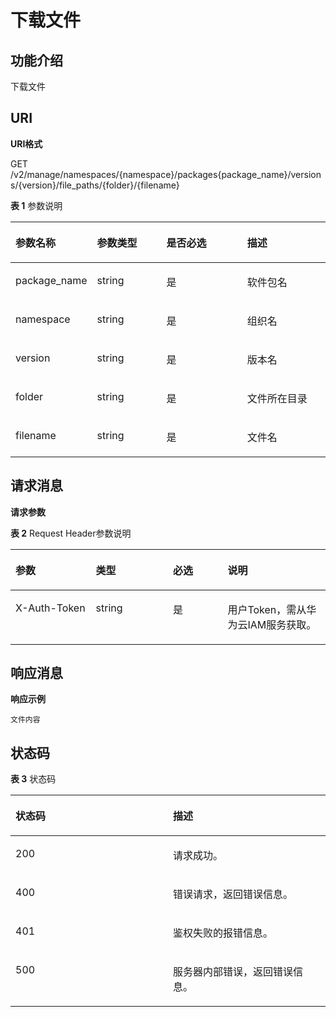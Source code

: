 # 下载文件<a name="swr_02_0082"></a>

## 功能介绍<a name="section136631495313"></a>

下载文件

## URI<a name="section4666139153113"></a>

**URI格式**

GET /v2/manage/namespaces/\{namespace\}/packages\{package\_name\}/versions/\{version\}/file\_paths/\{folder\}/\{filename\}

**表 1**  参数说明

<a name="table1866612913116"></a>
<table><thead align="left"><tr id="row10444141018319"><th class="cellrowborder" valign="top" width="25.25747425257474%" id="mcps1.2.5.1.1"><p id="p3444131093110"><a name="p3444131093110"></a><a name="p3444131093110"></a>参数名称</p>
</th>
<th class="cellrowborder" valign="top" width="22.137786221377866%" id="mcps1.2.5.1.2"><p id="p266641119492"><a name="p266641119492"></a><a name="p266641119492"></a>参数类型</p>
</th>
<th class="cellrowborder" valign="top" width="25.91740825917408%" id="mcps1.2.5.1.3"><p id="p104441100313"><a name="p104441100313"></a><a name="p104441100313"></a>是否必选</p>
</th>
<th class="cellrowborder" valign="top" width="26.687331266873315%" id="mcps1.2.5.1.4"><p id="p744411019312"><a name="p744411019312"></a><a name="p744411019312"></a>描述</p>
</th>
</tr>
</thead>
<tbody><tr id="row194441110193118"><td class="cellrowborder" valign="top" width="25.25747425257474%" headers="mcps1.2.5.1.1 "><p id="p4444810133118"><a name="p4444810133118"></a><a name="p4444810133118"></a>package_name</p>
</td>
<td class="cellrowborder" valign="top" width="22.137786221377866%" headers="mcps1.2.5.1.2 "><p id="p5798161404312"><a name="p5798161404312"></a><a name="p5798161404312"></a>string</p>
</td>
<td class="cellrowborder" valign="top" width="25.91740825917408%" headers="mcps1.2.5.1.3 "><p id="p16444510133113"><a name="p16444510133113"></a><a name="p16444510133113"></a>是</p>
</td>
<td class="cellrowborder" valign="top" width="26.687331266873315%" headers="mcps1.2.5.1.4 "><p id="p14441210183113"><a name="p14441210183113"></a><a name="p14441210183113"></a>软件包名</p>
</td>
</tr>
<tr id="row1744441017312"><td class="cellrowborder" valign="top" width="25.25747425257474%" headers="mcps1.2.5.1.1 "><p id="p84441310143116"><a name="p84441310143116"></a><a name="p84441310143116"></a>namespace</p>
</td>
<td class="cellrowborder" valign="top" width="22.137786221377866%" headers="mcps1.2.5.1.2 "><p id="p124673439496"><a name="p124673439496"></a><a name="p124673439496"></a>string</p>
</td>
<td class="cellrowborder" valign="top" width="25.91740825917408%" headers="mcps1.2.5.1.3 "><p id="p184441610103115"><a name="p184441610103115"></a><a name="p184441610103115"></a>是</p>
</td>
<td class="cellrowborder" valign="top" width="26.687331266873315%" headers="mcps1.2.5.1.4 "><p id="p1444413105312"><a name="p1444413105312"></a><a name="p1444413105312"></a>组织名</p>
</td>
</tr>
<tr id="row14444310153115"><td class="cellrowborder" valign="top" width="25.25747425257474%" headers="mcps1.2.5.1.1 "><p id="p444414107310"><a name="p444414107310"></a><a name="p444414107310"></a>version</p>
</td>
<td class="cellrowborder" valign="top" width="22.137786221377866%" headers="mcps1.2.5.1.2 "><p id="p1641851016319"><a name="p1641851016319"></a><a name="p1641851016319"></a>string</p>
</td>
<td class="cellrowborder" valign="top" width="25.91740825917408%" headers="mcps1.2.5.1.3 "><p id="p1544515105316"><a name="p1544515105316"></a><a name="p1544515105316"></a>是</p>
</td>
<td class="cellrowborder" valign="top" width="26.687331266873315%" headers="mcps1.2.5.1.4 "><p id="p84452104317"><a name="p84452104317"></a><a name="p84452104317"></a>版本名</p>
</td>
</tr>
<tr id="row144451108314"><td class="cellrowborder" valign="top" width="25.25747425257474%" headers="mcps1.2.5.1.1 "><p id="p7445161073111"><a name="p7445161073111"></a><a name="p7445161073111"></a>folder</p>
</td>
<td class="cellrowborder" valign="top" width="22.137786221377866%" headers="mcps1.2.5.1.2 "><p id="p164352010193119"><a name="p164352010193119"></a><a name="p164352010193119"></a>string</p>
</td>
<td class="cellrowborder" valign="top" width="25.91740825917408%" headers="mcps1.2.5.1.3 "><p id="p644561016315"><a name="p644561016315"></a><a name="p644561016315"></a>是</p>
</td>
<td class="cellrowborder" valign="top" width="26.687331266873315%" headers="mcps1.2.5.1.4 "><p id="p10445181016313"><a name="p10445181016313"></a><a name="p10445181016313"></a>文件所在目录</p>
</td>
</tr>
<tr id="row544571043117"><td class="cellrowborder" valign="top" width="25.25747425257474%" headers="mcps1.2.5.1.1 "><p id="p844521073116"><a name="p844521073116"></a><a name="p844521073116"></a>filename</p>
</td>
<td class="cellrowborder" valign="top" width="22.137786221377866%" headers="mcps1.2.5.1.2 "><p id="p14435121013117"><a name="p14435121013117"></a><a name="p14435121013117"></a>string</p>
</td>
<td class="cellrowborder" valign="top" width="25.91740825917408%" headers="mcps1.2.5.1.3 "><p id="p104455107317"><a name="p104455107317"></a><a name="p104455107317"></a>是</p>
</td>
<td class="cellrowborder" valign="top" width="26.687331266873315%" headers="mcps1.2.5.1.4 "><p id="p14445181014311"><a name="p14445181014311"></a><a name="p14445181014311"></a>文件名</p>
</td>
</tr>
</tbody>
</table>

## 请求消息<a name="section067910993115"></a>

**请求参数**

**表 2**  Request Header参数说明

<a name="table1867919917311"></a>
<table><thead align="left"><tr id="row944891014319"><th class="cellrowborder" valign="top" width="25.509999999999998%" id="mcps1.2.5.1.1"><p id="p1844831019312"><a name="p1844831019312"></a><a name="p1844831019312"></a>参数</p>
</th>
<th class="cellrowborder" valign="top" width="24.490000000000002%" id="mcps1.2.5.1.2"><p id="p134486105311"><a name="p134486105311"></a><a name="p134486105311"></a>类型</p>
</th>
<th class="cellrowborder" valign="top" width="17.349999999999998%" id="mcps1.2.5.1.3"><p id="p0448210133112"><a name="p0448210133112"></a><a name="p0448210133112"></a>必选</p>
</th>
<th class="cellrowborder" valign="top" width="32.65%" id="mcps1.2.5.1.4"><p id="p1844815108317"><a name="p1844815108317"></a><a name="p1844815108317"></a>说明</p>
</th>
</tr>
</thead>
<tbody><tr id="row174481310203112"><td class="cellrowborder" valign="top" width="25.509999999999998%" headers="mcps1.2.5.1.1 "><p id="p1644811101318"><a name="p1644811101318"></a><a name="p1644811101318"></a>X-Auth-Token</p>
</td>
<td class="cellrowborder" valign="top" width="24.490000000000002%" headers="mcps1.2.5.1.2 "><p id="p84482102318"><a name="p84482102318"></a><a name="p84482102318"></a>string</p>
</td>
<td class="cellrowborder" valign="top" width="17.349999999999998%" headers="mcps1.2.5.1.3 "><p id="p15448121014314"><a name="p15448121014314"></a><a name="p15448121014314"></a>是</p>
</td>
<td class="cellrowborder" valign="top" width="32.65%" headers="mcps1.2.5.1.4 "><p id="p24481610133110"><a name="p24481610133110"></a><a name="p24481610133110"></a>用户Token，需从华为云IAM服务获取。</p>
</td>
</tr>
</tbody>
</table>

## 响应消息<a name="section1968818915312"></a>

**响应示例**

```
文件内容
```

## 状态码<a name="section1569015963111"></a>

**表 3**  状态码

<a name="table196907918319"></a>
<table><thead align="left"><tr id="row114514108317"><th class="cellrowborder" valign="top" width="50%" id="mcps1.2.3.1.1"><p id="p4451191017315"><a name="p4451191017315"></a><a name="p4451191017315"></a>状态码</p>
</th>
<th class="cellrowborder" valign="top" width="50%" id="mcps1.2.3.1.2"><p id="p14511110173119"><a name="p14511110173119"></a><a name="p14511110173119"></a>描述</p>
</th>
</tr>
</thead>
<tbody><tr id="row10451131093111"><td class="cellrowborder" valign="top" width="50%" headers="mcps1.2.3.1.1 "><p id="p1145161013319"><a name="p1145161013319"></a><a name="p1145161013319"></a>200</p>
</td>
<td class="cellrowborder" valign="top" width="50%" headers="mcps1.2.3.1.2 "><p id="p945161083119"><a name="p945161083119"></a><a name="p945161083119"></a>请求成功。</p>
</td>
</tr>
<tr id="row14451151010319"><td class="cellrowborder" valign="top" width="50%" headers="mcps1.2.3.1.1 "><p id="p174511710183111"><a name="p174511710183111"></a><a name="p174511710183111"></a>400</p>
</td>
<td class="cellrowborder" valign="top" width="50%" headers="mcps1.2.3.1.2 "><p id="p2451410143120"><a name="p2451410143120"></a><a name="p2451410143120"></a>错误请求，返回错误信息。</p>
</td>
</tr>
<tr id="row16451151033115"><td class="cellrowborder" valign="top" width="50%" headers="mcps1.2.3.1.1 "><p id="p1345151015316"><a name="p1345151015316"></a><a name="p1345151015316"></a>401</p>
</td>
<td class="cellrowborder" valign="top" width="50%" headers="mcps1.2.3.1.2 "><p id="p164511610113116"><a name="p164511610113116"></a><a name="p164511610113116"></a>鉴权失败的报错信息。</p>
</td>
</tr>
<tr id="row2045116107314"><td class="cellrowborder" valign="top" width="50%" headers="mcps1.2.3.1.1 "><p id="p1645121018319"><a name="p1645121018319"></a><a name="p1645121018319"></a>500</p>
</td>
<td class="cellrowborder" valign="top" width="50%" headers="mcps1.2.3.1.2 "><p id="p145191073110"><a name="p145191073110"></a><a name="p145191073110"></a>服务器内部错误，返回错误信息。</p>
</td>
</tr>
</tbody>
</table>

